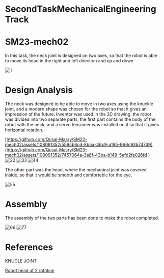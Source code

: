 # SecondTaskMechanicalEngineeringTrack
# SM23-mech02
In this task, the neck joint is designed on two axes, so that the robot is able to move its head in the right and left direction and up and down.

![1](https://github.com/Qusai-Masry/SM23-mech02/assets/108091352/03dd7863-54f5-42df-8e0b-78abab41e256)

# Design Analysis
 The neck was designed to be able to move in two axes using the knuckle joint, and a modern shape was chosen for the robot so that it gives an impression of the future. Inventor was used in the 3D drawing.
the robot was divided into two separate parts, the first part contains the body of the robot with the neck, and a servo tensioner was installed on it so that it gives horizontal rotation.

[https://github.com/Qusai-Masry/SM23-mech02/assets/108091352/559cb6cd-8baa-46c9-a195-966c93b74749](https://github.com/Qusai-Masry/SM23-mech02/assets/108091352/7457064a-3a8f-43ba-b149-5efd2fe026fd
)
![22](https://github.com/Qusai-Masry/SM23-mech02/assets/108091352/5d15ea08-2dcb-40ea-89eb-92181acad56e)
![33](https://github.com/Qusai-Masry/SM23-mech02/assets/108091352/c33ac9b2-9a03-4a8a-b260-fa43dbdf9cc0)
![44](https://github.com/Qusai-Masry/SM23-mech02/assets/108091352/1b6f39d1-10fc-4902-83c7-917bd6874817)

The other part was the head, where the mechanical joint was covered inside, so that it would be smooth and comfortable for the eye.

![55](https://github.com/Qusai-Masry/SM23-mech02/assets/108091352/d80bb3de-787c-4c5e-a356-e5ff68b7e7c9)

# Assembly
The assembly of the two parts has been done to make the robot completed.

![66](https://github.com/Qusai-Masry/SM23-mech02/assets/108091352/307abcc4-a7cd-494d-90bc-0a91935d8d1e)
![77](https://github.com/Qusai-Masry/SM23-mech02/assets/108091352/de4fce41-7cf1-4467-897f-25061f71fcd8)

# References
[KNUCLE JOINT](https://www.youtube.com/watch?v=uI22Yd0aEsg)

[Robot head of 2 rotation](https://www.youtube.com/shorts/-q6lVE32CuY)
